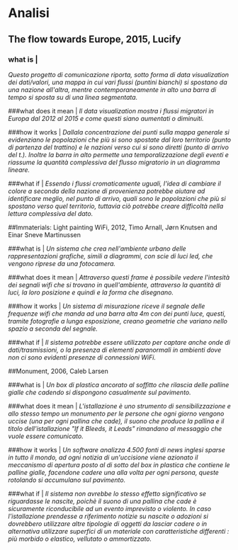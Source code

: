 # Analisi

## The flow towards Europe, 2015, Lucify

### what is |
*Questo progetto di comunicazione riporta, sotto forma di data visualization dei dati/valori, una mappa in cui vari flussi (puntini bianchi) si spostano da una nazione all'altra, mentre contemporaneamente in alto una barra di tempo si sposta su di una linea segmentata.*

###what does it mean |
*Il data visualization mostra i flussi migratori in Europa dal 2012 al 2015 e come questi siano aumentati o diminuiti.*

###how it works | 
*Dallala concentrazione dei punti sulla mappa generale si evidenziano le popolazioni che più si sono spostate dal loro territorio (punto di partenza del trattino) e le nazioni verso cui si sono diretti (punto di arrivo del t.). Inoltre la barra in alto permette una temporalizzazione degli eventi e riassume la quantità complessiva del flusso migratorio in un diagramma lineare.*

###what if | 
*Essendo i flussi cromaticamente uguali, l'idea di cambiare il colore a seconda della nazione di provenienza potrebbe aiutare ad identificare meglio, nel punto di arrivo, quali sono le popolazioni che più si spostano verso quel territorio, tuttavia ciò potrebbe creare difficoltà  nella lettura complessiva del dato.*



##Immaterials: Light painting WiFi, 2012, Timo Arnall, Jørn Knutsen and Einar Sneve Martinussen

###what is |
*Un sistema che crea nell'ambiente urbano delle rappresentazioni grafiche, simili a diagrammi, con scie di luci led, che vengono riprese da una fotocamera.*

###what does it mean | 
*Attraverso questi frame è possibile vedere l'intesità dei segnali wifi che si trovano in quell'ambiente, attraverso la quantità di luci, la loro posizione e quindi e la forma che disegnano.* 

###how it works | 
*Un sistema di misurazione riceve il segnale delle frequenze wifi che manda ad una barra alta 4m con dei punti luce, questi, tramite fotografie a lunga esposizione, creano geometrie che variano nello spazio a seconda del segnale.* 

###what if |
*Il sistema potrebbe essere utilizzato per captare anche onde di dati/trasmissioni, o la presenza di elementi paranormali in ambienti dove non ci sono evidenti presenze di connessioni WiFi.*



##Monument, 2006, Caleb Larsen

###what is |
*Un box di plastica ancorato al soffitto che rilascia delle palline gialle che cadendo si dispongono casualmente sul pavimento.*

###what does it mean |
*L'istallazione è uno strumento di sensibilizzazione e allo stesso tempo un monumento per le persone che ogni giorno vengono uccise (una per ogni pallina che cade), il suono che produce la pallina e il titolo dell'istallazione "If it Bleeds, it Leads" rimandano al messaggio che vuole essere comunicato.*

###how it works |
*Un software analizza 4.500 fonti di news inglesi sparse in tutto il mondo, ad ogni notizia di un'uccisione viene azionato il meccanismo di apertura posto al di sotto del box in plastica che contiene le palline gialle, facendone cadere una alla volta per ogni persona, queste rotolando si accumulano sul pavimento.*

###what if |
*Il sistema non avrebbe lo stesso effetto significativo se riguardasse le nascite, poichè il suono di una pallina che cade è sicuramente riconducibile ad un evento imprevisto o violento. In caso l'istallazione prendesse a riferimento notizie su nascite o adozioni si dovrebbero utilizzare altre tipologie di oggetti da lasciar cadere o in alternativa utilizzare superfici di un materiale con caratteristiche differenti : più morbido o elastico, vellutato o ammortizzato.*

